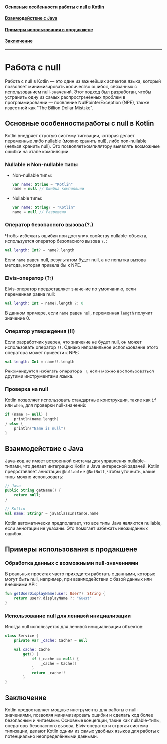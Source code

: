 #### [Основные особенности работы с null в Kotlin](#Основные-особенности-работы-с-null-в-kotlin-1)
#### [Взаимодействие с Java](#Взаимодействие-с-java-1)
#### [Примеры использования в продакшене](#Примеры-использования-в-продакшене-1)
#### [Заключение](#Заключение-1)

---
# Работа с null

Работа с null в Kotlin — это один из важнейших аспектов языка, который позволяет минимизировать количество ошибок, связанных с использованием null-значений. Этот подход был разработан, чтобы устранить одну из самых распространённых проблем в программировании — появление NullPointerException (NPE), также известной как "The Billion Dollar Mistake".

## Основные особенности работы с null в Kotlin

Kotlin внедряет строгую систему типизации, которая делает переменные либо nullable (можно хранить null), либо non-nullable (нельзя хранить null). Это позволяет компилятору выявлять возможные ошибки на этапе компиляции.

### Nullable и Non-nullable типы

- Non-nullable типы:

  ```kotlin
  var name: String = "Kotlin"
  name = null // Ошибка компиляции
  ```

- Nullable типы:

  ```kotlin
  var name: String? = "Kotlin"
  name = null // Разрешено
  ```

### Оператор безопасного вызова (?.)

Чтобы избежать ошибки при доступе к свойству nullable-объекта, используется оператор безопасного вызова `?.`:

```kotlin
val length: Int? = name?.length
```

Если `name` равен null, результатом будет null, а не попытка вызова метода, которая привела бы к NPE.

### Elvis-оператор (?:)

Elvis-оператор предоставляет значение по умолчанию, если переменная равна null:

```kotlin
val length: Int = name?.length ?: 0
```

В данном примере, если `name` равен null, переменная `length` получит значение 0.

### Оператор утверждения (!!)

Если разработчик уверен, что значение не будет null, он может использовать оператор `!!`. Однако неправильное использование этого оператора может привести к NPE:

```kotlin
val length: Int = name!!.length
```

Рекомендуется избегать оператора `!!`, если можно воспользоваться другими инструментами языка.

### Проверка на null

Kotlin позволяет использовать стандартные конструкции, такие как `if` или `when`, для проверки null-значений:

```kotlin
if (name != null) {
    println(name.length)
} else {
    println("Name is null")
}
```

## Взаимодействие с Java

Java-код не имеет встроенной системы для управления nullable-типами, что делает интеграцию Kotlin и Java интересной задачей. Kotlin предоставляет аннотации `@Nullable` и `@NotNull`, чтобы уточнить, какие типы можно использовать:

```kotlin
// Java
public String getName() {
    return null;
}

// Kotlin
val name: String? = javaClassInstance.name
```

Kotlin автоматически предполагает, что все типы Java являются nullable, если аннотации не указаны. Это помогает избежать неожиданных ошибок.

## Примеры использования в продакшене

### Обработка данных с возможными null-значениями

В реальных проектах часто приходится работать с данными, которые могут быть null, например, при взаимодействии с базой данных или внешними API:

```kotlin
fun getUserDisplayName(user: User?): String {
    return user?.displayName ?: "Guest"
}
```

### Использование null для ленивой инициализации

Иногда null используется для ленивой инициализации объектов:

```kotlin
class Service {
    private var _cache: Cache? = null

    val cache: Cache
        get() {
            if (_cache == null) {
                _cache = Cache()
            }
            return _cache!!
        }
}
```

## Заключение

Kotlin предоставляет мощные инструменты для работы с null-значениями, позволяя минимизировать ошибки и сделать код более безопасным и читаемым. Основные концепции, такие как nullable-типы, операторы безопасного вызова, Elvis-оператор и строгая система типизации, делают Kotlin одним из самых удобных языков для работы с потенциально неопределёнными данными.
